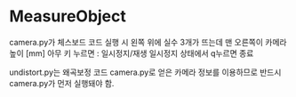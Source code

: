 # MeasureObject

camera.py가 체스보드 코드
실행 시 왼쪽 위에 실수 3개가 뜨는데 맨 오른쪽이 카메라 높이 [mm]
아무 키 누르면 : 일시정지/재생
일시정지 상태에서 q누르면 종료

undistort.py는 왜곡보정 코드
camera.py로 얻은 카메라 정보를 이용하므로 반드시 camera.py가 먼저 실행돼야 함.


